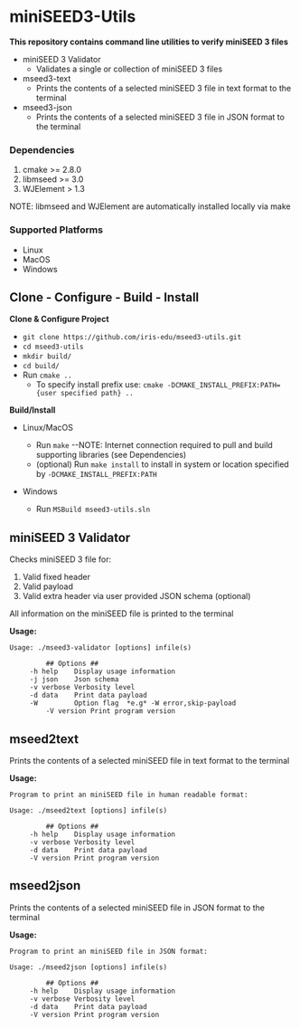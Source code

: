 # miniSEED3-Utils
**This repository contains command line utilities to verify miniSEED 3 files**
- miniSEED 3 Validator
  - Validates a single or collection of miniSEED 3 files
- mseed3-text
  - Prints the contents of a selected miniSEED 3 file in text format to the terminal
- mseed3-json
  - Prints the contents of a selected miniSEED 3 file in JSON format to the terminal

### Dependencies
1. cmake >= 2.8.0
2. libmseed >= 3.0
3. WJElement > 1.3

NOTE: libmseed and WJElement are automatically installed locally via make

### Supported Platforms
- Linux
- MacOS
- Windows


## Clone - Configure - Build - Install
**Clone & Configure Project**
- ```git clone https://github.com/iris-edu/mseed3-utils.git```
- ```cd mseed3-utils```
- ```mkdir build/```
- ```cd build/```
- Run ```cmake ..```
  - To specify install prefix use:
            ```cmake -DCMAKE_INSTALL_PREFIX:PATH={user specified path} ..```

**Build/Install**
- Linux/MacOS
  - Run ```make``` --NOTE: Internet connection required to pull and build supporting libraries (see Dependencies)
  - (optional) Run ```make install``` to install in system or location specified by ```-DCMAKE_INSTALL_PREFIX:PATH```

- Windows
  - Run ```MSBuild mseed3-utils.sln```


## miniSEED 3 Validator
Checks miniSEED 3 file for:
1. Valid fixed header
2. Valid payload
3. Valid extra header via user provided JSON schema (optional)

All information on the miniSEED file is printed to the terminal

**Usage:**
```
Usage: ./mseed3-validator [options] infile(s)

         ## Options ##
	 -h help    Display usage information
	 -j json    Json schema
	 -v verbose Verbosity level
	 -d data    Print data payload
	 -W         Option flag  *e.g* -W error,skip-payload
         -V version Print program version
```


## mseed2text
Prints the contents of a selected miniSEED file in text format to the terminal

**Usage:**

```
Program to print an miniSEED file in human readable format:

Usage: ./mseed2text [options] infile(s)

         ## Options ##
     -h help    Display usage information
     -v verbose Verbosity level
     -d data    Print data payload
     -V version Print program version
```

## mseed2json
Prints the contents of a selected miniSEED file in JSON format to the terminal

**Usage:**

```
Program to print an miniSEED file in JSON format:

Usage: ./mseed2json [options] infile(s)

         ## Options ##
     -h help    Display usage information
     -v verbose Verbosity level
     -d data    Print data payload
     -V version Print program version
```
